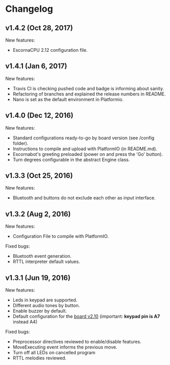 
# Changelog

## v1.4.2 (Oct 28, 2017)

New features:
- EscornaCPU 2.12 configuration file.

## v1.4.1 (Jan 6, 2017)

New features:
- Travis CI is checking pushed code and badge is informing about sanity.
- Refactoring of branches and explained the release numbers in README.
- Nano is set as the default environment in Platformio.

## v1.4.0 (Dec 12, 2016)

New features:
- Standard configurations ready-to-go by board version (see /config folder).
- Instructions to compile and upload with PlatformIO (in README.md).
- Escornabot's greeting preloaded (power on and press the 'Go' button).
- Turn degrees configurable in the abstract Engine class.

## v1.3.3 (Oct 25, 2016)

New features:
- Bluetooth and buttons do not exclude each other as input interface.

## v1.3.2 (Aug 2, 2016)

New features:
- Configuration File to compile with PlatformIO.

Fixed bugs:
- Bluetooth event generation.
- RTTL interpreter default values.

## v1.3.1 (Jun 19, 2016)

New features:
- Leds in keypad are supported.
- Different audio tones by button.
- Enable buzzer by default.
- Default configuration for the [board v2.10](https://github.com/escornabot/electronics/tree/master/Escorna_CPU_2_1) (important: __keypad pin is A7__ instead A4)

Fixed bugs:
- Preprocessor directives reviewed to enable/disable features.
- MoveExecuting event informs the previous move.
- Turn off all LEDs on cancelled program
- RTTL melodies reviewed.

